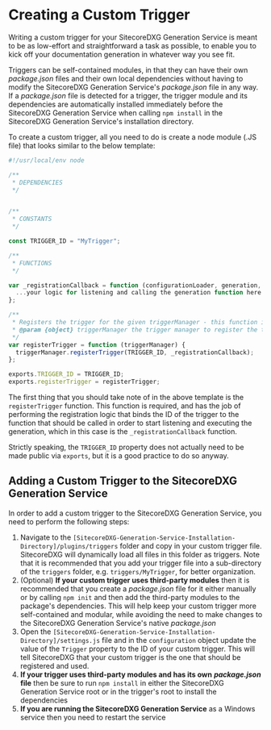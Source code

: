 # Creating a Custom Trigger

Writing a custom trigger for your SitecoreDXG Generation Service is meant to be as low-effort and straightforward a task as possible, to enable you to kick off your documentation generation in whatever way you see fit.

Triggers can be self-contained modules, in that they can have their own _package.json_ files and their own local dependencies without having to modify the SitecoreDXG Generation Service's _package.json_ file in any way. If a _package.json_ file is detected for a trigger, the trigger module and its dependencies are automatically installed immediately before the SitecoreDXG Generation Service when calling `npm install` in the SitecoreDXG Generation Service's installation directory.

To create a custom trigger, all you need to do is create a node module \(.JS file\) that looks similar to the below template:

```javascript
#!/usr/local/env node

/**
 * DEPENDENCIES
 */


/**
 * CONSTANTS
 */

const TRIGGER_ID = "MyTrigger";

/**
 * FUNCTIONS
 */

var _registrationCallback = function (configurationLoader, generation, logger) {
  ...your logic for listening and calling the generation function here...
};

/**
 * Registers the trigger for the given triggerManager - this function is required on all trigger modules
 * @param {object} triggerManager the trigger manager to register the trigger for
 */
var registerTrigger = function (triggerManager) {
  triggerManager.registerTrigger(TRIGGER_ID, _registrationCallback);
};

exports.TRIGGER_ID = TRIGGER_ID;
exports.registerTrigger = registerTrigger;
```

The first thing that you should take note of in the above template is the `registerTrigger` function. This function is required, and has the job of performing the registration logic that binds the ID of the trigger to the function that should be called in order to start listening and executing the generation, which in this case is the `_registrationCallback` function.

Strictly speaking, the `TRIGGER_ID` property does not actually need to be made public via `exports`, but it is a good practice to do so anyway.

## Adding a Custom Trigger to the SitecoreDXG Generation Service

In order to add a custom trigger to the SitecoreDXG Generation Service, you need to perform the following steps:

1. Navigate to the `[SitecoreDXG-Generation-Service-Installation-Directory]/plugins/triggers` folder and copy in your custom trigger file. SitecoreDXG will dynamically load all files in this folder as triggers. Note that it is recommended that you add your trigger file into a sub-directory of the `triggers` folder, e.g. `triggers/MyTrigger`, for better organization. 
2. \(Optional\) **If your custom trigger uses third-party modules** then it is recommended that you create a _package.json_ file for it either manually or by calling `npm init` and then add the third-party modules to the package's dependencies. This will help keep your custom trigger more self-contained and modular, while avoiding the need to make changes to the SitecoreDXG Generation Service's native _package.json_
3. Open the `[SitecoreDXG-Generation-Service-Installation-Directory]/settings.js` file and in the `configuration` object update the value of the `Trigger` property to the ID of your custom trigger. This will tell SitecoreDXG that your custom trigger is the one that should be registered and used. 
4. **If your trigger uses third-party modules and has its own** _**package.json**_ **file** then be sure to run `npm install` in either the SitecoreDXG Generation Service root or in the trigger's root to install the dependencies
5. **If you are running the SitecoreDXG Generation Service** as a Windows service then you need to restart the service

